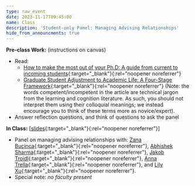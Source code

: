```yaml
---
type: raw_event
date: 2023-11-17T09:45:00
name: Class
description: 'Student-only Panel: Managing Advising Relationships'
hide_from_announcments: true
---
```


**Pre-class Work:** (instructions on canvas)
* Read:
  * [How to make the most out of your Ph.D: A guide from current to incoming students](https://yanivyacoby.github.io/a-guide-to-your-phd/guide.html){:target="_blank"}{:rel="noopener noreferrer"} 
  * [Graduate Student Adjustment to Academic Life: A Four-Stage Framework](https://canvas.harvard.edu/courses/106762/files?preview=16082709){:target="_blank"}{:rel="noopener noreferrer"}  (Note: the words competent/incompetent in the article are technical jargon from the learning and cognition literature. As such, you should not interpret them using their colloquial meanings; we instead encourage you to think of these terms more as novice/expert).
* Answer reflection questions, and think of questions to ask the panel


**In Class:** \[[slides](https://docs.google.com/presentation/d/1NZTPWdXZvdKvstrT0ZnjvlLDE4a-8XLXZKm_-8ttUig/edit?usp=sharing){:target="_blank"}{:rel="noopener noreferrer"}\]
* Panel on managing advising relationships with: [Zana Buçinca](https://zbucinca.owlstown.net/){:target="_blank"}{:rel="noopener noreferrer"}, [Abhishek Sharma](https://abhishekshar.com/){:target="_blank"}{:rel="noopener noreferrer"}, [Jakob Troidl](https://jakobtroidl.github.io/){:target="_blank"}{:rel="noopener noreferrer"}, [Anna Trella](https://annatrella.github.io/){:target="_blank"}{:rel="noopener noreferrer"}, and [Lily Xu](https://lily-x.github.io/){:target="_blank"}{:rel="noopener noreferrer"}.
* Special note: *no faculty present*
